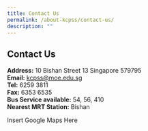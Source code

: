 ```yaml
---
title: Contact Us
permalink: /about-kcpss/contact-us/
description: ""
---
```

## Contact Us


**Address:** 	10 Bishan Street 13 Singapore 579795 <br>
**Email:**	 <a href="mailto:kcpss@moe.edu.sg">kcpss@moe.edu.sg</a><br>
**Tel:**	6259 3811<br>
**Fax:**	6353 6535<br>
**Bus Service available:**	54, 56, 410<br>
**Nearest MRT Station:**	Bishan

Insert Google Maps Here